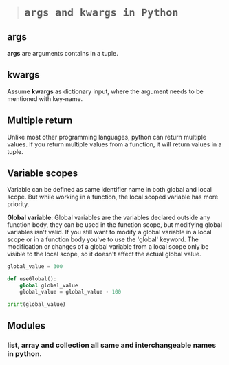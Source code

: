 > # ```args and kwargs in Python```

## args
**args** are arguments contains in a tuple. 

## kwargs 
Assume **kwargs** as dictionary input, where the argument needs to be mentioned with key-name. 

## Multiple return
Unlike most other programming languages, python can return multiple values. If you return multiple values from a function, it will return values in a tuple.

## Variable scopes
Variable can be defined as same identifier name in both global and local scope. But while working in a function, the local scoped variable has more priority. 

**Global variable**: Global variables are the variables declared outside any function body, they can be used in the function scope, but modifying global variables isn't valid. If you still want to modify a global variable in a local scope or in a function body you've to use the 'global' keyword. The modification or changes of a global variable from a local scope only be visible to the local scope, so it doesn't affect the actual global value.

```python
global_value = 300      

def useGlobal():
    global global_value
    global_value = global_value - 100

print(global_value)
```

## Modules


### list, array and collection all same and interchangeable names in python.
